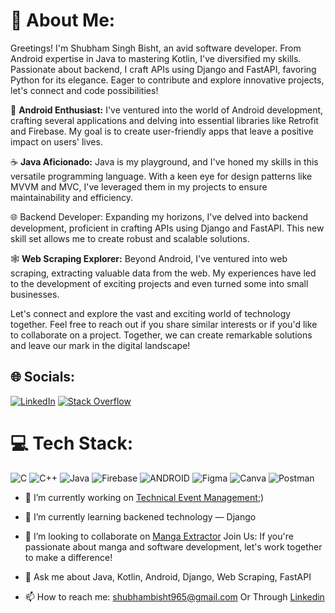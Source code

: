 


# 👋 About Me:

Greetings! I'm Shubham Singh Bisht, an avid software developer. From Android expertise in Java to mastering Kotlin, I've diversified my skills. Passionate about backend, I craft APIs using Django and FastAPI, favoring Python for its elegance. Eager to contribute and explore innovative projects, let's connect and code possibilities!

📱 **Android Enthusiast:** I've ventured into the world of Android development, crafting several applications and delving into essential libraries like Retrofit and Firebase. My goal is to create user-friendly apps that leave a positive impact on users' lives.

☕ **Java Aficionado:** Java is my playground, and I've honed my skills in this versatile programming language. With a keen eye for design patterns like MVVM and MVC, I've leveraged them in my projects to ensure maintainability and efficiency.

🌐 Backend Developer: Expanding my horizons, I've delved into backend development, proficient in crafting APIs using Django and FastAPI. This new skill set allows me to create robust and scalable solutions.

🕸️ **Web Scraping Explorer:** Beyond Android, I've ventured into web scraping, extracting valuable data from the web. My experiences have led to the development of exciting projects and even turned some into small businesses.

Let's connect and explore the vast and exciting world of technology together. Feel free to reach out if you share similar interests or if you'd like to collaborate on a project. Together, we can create remarkable solutions and leave our mark in the digital landscape!




## 🌐 Socials:
[![LinkedIn](https://img.shields.io/badge/LinkedIn-%230077B5.svg?logo=linkedin&logoColor=white)](https://www.linkedin.com/in/shubhamsinghbisht-androiddeveloper/) [![Stack Overflow](https://img.shields.io/badge/-Stackoverflow-FE7A16?logo=stack-overflow&logoColor=white)](https://stackoverflow.com/users/18078141/shubham) 

# 💻 Tech Stack:
![C](https://img.shields.io/badge/c-%2300599C.svg?style=for-the-badge&logo=c&logoColor=white) ![C++](https://img.shields.io/badge/c++-%2300599C.svg?style=for-the-badge&logo=c%2B%2B&logoColor=white) ![Java](https://img.shields.io/badge/java-%23ED8B00.svg?style=for-the-badge&logo=java&logoColor=white) ![Firebase](https://img.shields.io/badge/firebase-%23039BE5.svg?style=for-the-badge&logo=firebase) ![ANDROID](https://img.shields.io/badge/android-%2320232a.svg?style=for-the-badge&logo=android&logoColor=%a4c639) 	![Figma](https://img.shields.io/badge/figma-%23F24E1E.svg?style=for-the-badge&logo=figma&logoColor=white) ![Canva](https://img.shields.io/badge/Canva-%2300C4CC.svg?style=for-the-badge&logo=Canva&logoColor=white) ![Postman](https://img.shields.io/badge/Postman-FF6C37?style=for-the-badge&logo=postman&logoColor=white)


- 🔭 I’m currently working on [Technical Event Management](https://github.com/AndroidLord/TechnicalEventManagement);)
- 🌱 I’m currently learning backened technology — Django
- 👯 I’m looking to collaborate on [Manga Extractor](https://github.com/AndroidLord/MangaExtractor) Join Us: If you're passionate about manga and software development, let's work together to make a difference!

- 💬 Ask me about Java, Kotlin, Android, Django, Web Scraping, FastAPI
- 📫 How to reach me: shubhambisht965@gmail.com Or Through [Linkedin](https://www.linkedin.com/in/shubhamsinghbisht-androiddeveloper/)

